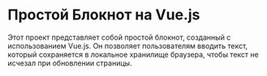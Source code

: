 # Простой Блокнот на Vue.js

Этот проект представляет собой простой блокнот, созданный с использованием Vue.js. Он позволяет пользователям вводить текст, который сохраняется в локальное хранилище браузера, чтобы текст не исчезал при обновлении страницы.
